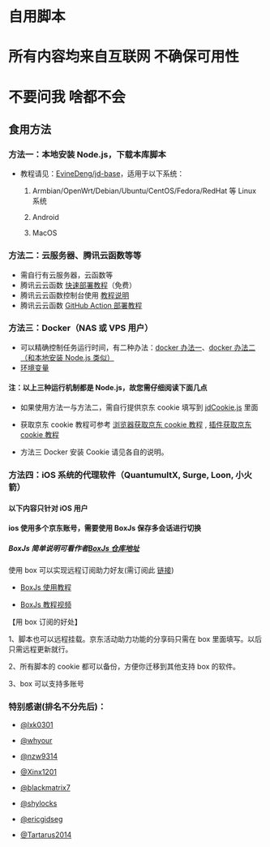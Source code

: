 # 自用脚本

# 所有内容均来自互联网 不确保可用性
# 不要问我 啥都不会

## 食用方法

### 方法一：本地安装 Node.js，下载本库脚本

- 教程请见：[EvineDeng/jd-base](https://github.com/EvineDeng/jd-base)，适用于以下系统：

  1. Armbian/OpenWrt/Debian/Ubuntu/CentOS/Fedora/RedHat 等 Linux 系统

  2. Android

  3. MacOS

### 方法二：云服务器、腾讯云函数等等

- 需自行有云服务器，云函数等
- 腾讯云云函数 [快速部署教程](tencentscf.md)（免费）
- 腾讯云云函数控制台使用 [教程说明](iCloud.md)
- 腾讯云云函数 [GitHub Action 部署教程](tencentscf.md#github-action-部署)

### 方法三：Docker（NAS 或 VPS 用户）

- 可以精确控制任务运行时间，有二种办法：[docker 办法一](https://github.com/lxk0301/jd_scripts/tree/master/docker)、[docker 办法二（和本地安装 Node.js 类似）](https://github.com/EvineDeng/jd-base)
- [环境变量](https://github.com/lxk0301/jd_scripts/blob/master/githubAction.md#%E4%B8%8B%E6%96%B9%E6%8F%90%E4%BE%9B%E4%BD%BF%E7%94%A8%E5%88%B0%E7%9A%84-secrets%E5%85%A8%E9%9B%86%E5%90%88)

#### 注：以上三种运行机制都是 Node.js，故您需仔细阅读下面几点

- 如果使用方法一与方法二，需自行提供京东 cookie 填写到 [jdCookie.js](https://github.com/lxk0301/jd_scripts/blob/master/jdCookie.js) 里面

* 获取京东 cookie 教程可参考 [浏览器获取京东 cookie 教程](https://github.com/lxk0301/jd_scripts/blob/master/backUp/GetJdCookie.md) , [插件获取京东 cookie 教程](https://github.com/lxk0301/jd_scripts/blob/master/backUp/GetJdCookie2.md)

* 方法三 Docker 安装 Cookie 请见各自的说明。

### 方法四：iOS 系统的代理软件（QuantumultX, Surge, Loon, 小火箭）

#### 以下内容只针对 iOS 用户

#### ios 使用多个京东账号，需要使用 BoxJs 保存多会话进行切换

##### BoxJs 简单说明可看作者[BoxJs 仓库地址](https://github.com/chavyleung/scripts/)

使用 box 可以实现远程订阅助力好友(需订阅此 [链接](https://raw.githubusercontent.com/lxk0301/jd_scripts/master/lxk0301.boxjs.json))

- [BoxJs 使用教程](https://chavyleung.gitbook.io/boxjs/)

- [BoxJs 教程视频](https://youtu.be/eIpBrRxiy0w)

【用 box 订阅的好处】

1、脚本也可以远程挂载。京东活动助力功能的分享码只需在 box 里面填写。以后只需远程更新就行。

2、所有脚本的 cookie 都可以备份，方便你迁移到其他支持 box 的软件。

3、box 可以支持多账号

### 特别感谢(排名不分先后)：

- [@lxk0301](https://gitee.com/lxk0301/jd_scripts/tree/master/)

* [@whyour](https://github.com/whyour/hundun/tree/master/quanx)

* [@nzw9314](https://github.com/nzw9314/QuantumultX/tree/master)

* [@Xinx1201](https://github.com/Xinx1201/jd_script/tree/d2401c0a797098064f43ef3baa2d817af42d3613)

* [@blackmatrix7](https://github.com/blackmatrix7/ios_rule_script/tree/master/script)

* [@shylocks](https://github.com/shylocks/Loon)

* [@ericgidseg](https://github.com/ericgidseg/JD-scripts)

* [@Tartarus2014](https://github.com/Tartarus2014/Loon-Script)

